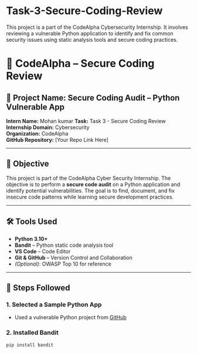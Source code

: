 # Task-3-Secure-Coding-Review
This project is a part of the CodeAlpha Cybersecurity Internship. It involves reviewing a vulnerable Python application to identify and fix common security issues using static analysis tools and secure coding practices.
# 🔐 CodeAlpha – Secure Coding Review

## 📁 Project Name: Secure Coding Audit – Python Vulnerable App

**Intern Name:** Mohan kumar
**Task:** Task 3 - Secure Coding Review  
**Internship Domain:** Cybersecurity  
**Organization:** CodeAlpha  
**GitHub Repository:** [Your Repo Link Here]

---

## 🧠 Objective

This project is part of the CodeAlpha Cyber Security Internship. The objective is to perform a **secure code audit** on a Python application and identify potential vulnerabilities. The goal is to find, document, and fix insecure code patterns while learning secure development practices.

---

## 🛠 Tools Used

- **Python 3.10+**
- **Bandit** – Python static code analysis tool  
- **VS Code** – Code Editor  
- **Git & GitHub** – Version Control and Collaboration  
- *(Optional)*: OWASP Top 10 for reference

---

## 📌 Steps Followed

### 1. Selected a Sample Python App
- Used a vulnerable Python project from [GitHub](https://github.com/satwikkansal/python-security-guide)

### 2. Installed Bandit
```bash
pip install bandit
